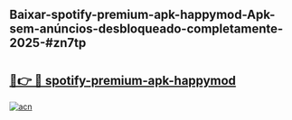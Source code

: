## Baixar-spotify-premium-apk-happymod-Apk-sem-anúncios-desbloqueado-completamente-2025-#zn7tp

# <h2><a href="https://ainizakaria.my?title=spotify-premium-apk-happymod&ref=20M">🔗👉 🔴 spotify-premium-apk-happymod</a></h2>

[![acn](https://github.com/user-attachments/assets/0f9c940e-d8b0-45ae-aac7-cd30a18b3e1c)](https://ainizakaria.my?title=spotify-premium-apk-happymod&ref=20M)


